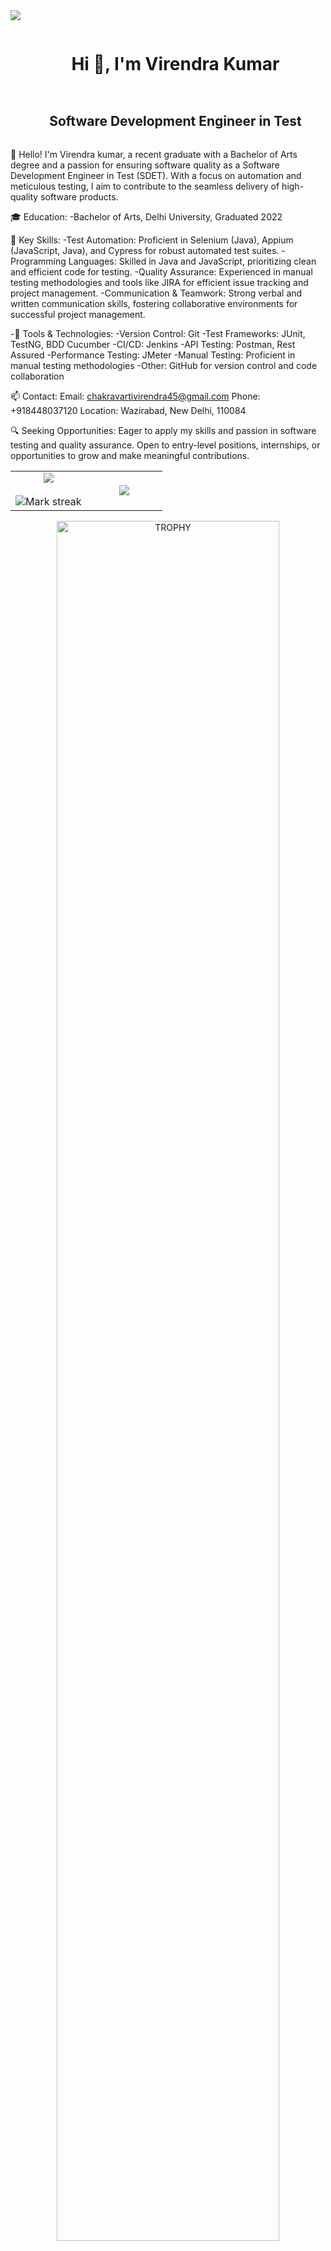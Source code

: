 

<!--horizontal divider(gradiant)-->
<img src="https://user-images.githubusercontent.com/73097560/115834477-dbab4500-a447-11eb-908a-139a6edaec5c.gif">

<!--h1 without bottom border-->
<div id="user-content-toc">
  <ul align="center">
    <summary><h1 style="display: inline-block">Hi 👋, I'm Virendra Kumar</h1></summary>
  </ul>
</div>

<!--h2 without bottom border-->
<div id="user-content-toc">
  <ul align="center">
    <summary><h2 style="display: inline-block">Software Development Engineer in Test</h2></summary>
  </ul>
</div>


<!--Intro start-->
👋 Hello! I'm Virendra kumar, a recent graduate with a Bachelor of Arts degree and a passion for ensuring software quality as a Software Development Engineer in Test (SDET). With a focus on automation and meticulous testing, I aim to contribute to the seamless delivery of high-quality software products.

🎓 Education:
-Bachelor of Arts, Delhi University, Graduated 2022

💼 Key Skills:
-Test Automation: Proficient in Selenium (Java), Appium (JavaScript, Java), and Cypress for robust automated test suites.
-Programming Languages: Skilled in Java and JavaScript, prioritizing clean and efficient code for testing.
-Quality Assurance: Experienced in manual testing methodologies and tools like JIRA for efficient issue tracking and project management.
-Communication & Teamwork: Strong verbal and written communication skills, fostering collaborative environments for successful project management.

-🔧 Tools & Technologies:
-Version Control: Git
-Test Frameworks: JUnit, TestNG, BDD Cucumber
-CI/CD: Jenkins
-API Testing: Postman, Rest Assured
-Performance Testing: JMeter
-Manual Testing: Proficient in manual testing methodologies
-Other: GitHub for version control and code collaboration

📫 Contact:
Email: chakravartivirendra45@gmail.com
Phone: +918448037120
Location: Wazirabad, New Delhi, 110084

🔍 Seeking Opportunities:
Eager to apply my skills and passion in software testing and quality assurance. Open to entry-level positions, internships, or opportunities to grow and make meaningful contributions.

<!--Intro end-->



<!--- stats & Trophy (start) -->
<p align="center">
  <!--- stats (start) -->
<table align="center">
<tr border="none">
<td width="50%" align="center">
  
  <img  align="center"  src="https://github-readme-stats.vercel.app/api?username=VirendraKumar1206&theme=dark&show_icons=true&count_private=true" />
  <br></br>
  <img  title="🔥 Get streak stats for your profile at git.io/streak-stats" alt="Mark streak" src="https://github-readme-streak-stats.herokuapp.com/?user=VirendraKumar1206&theme=dark&hide_border=false" /> 
</td>

<td width="50%" align="center">

  <img  align="center"  src="https://github-readme-stats.anuraghazra1.vercel.app/api/top-langs/?username=VirendraKumar1206&theme=dark&hide_border=false&no-bg=true&no-frame=true&langs_count=10"/>
  
  </td>
</tr>
</table>
<!--- stats (end) -->

<!--- trophy (start) -->
<div align=center>
  <a href="https://github.com/ryo-ma/github-profile-trophy" title="Go to Source">
      <img align="center" width=84% src="https://github-profile-trophy.vercel.app/?username=VirendraKumar1206&theme=radical&row=1&column=7&margin-h=15&margin-w=5&no-bg=true" alt="TROPHY" />
    </a>
</div>
<!--- trophy (start) -->


</p>        
<!--- stats (end) -->


<!--h1 without bottom border-->
<div id="user-content-toc">
  <ul align="center">
    <summary><h2 style="display: inline-block">Technologies That I Know👨🏻‍💻</h2></summary>
  </ul>
</div>
<!--tech stack icons-->
<p align="center">
  <a href="https://skillicons.dev">
    <img src="https://skillicons.dev/icons?i=git,selenium,jenkins,cypress,github,java,js,mysql,postman,vscode&perline=14" />
  </a>
</p>


<!-- Connect with me -->
<!--h2 without bottom border-->
<div id="user-content-toc">
  <ul align="center">
    <summary><h2 style="display: inline-block">Connect With Me🤝</h2></summary>
  </ul>
</div>

<!--icons and links-->
<p align="center">
<a href="https://www.linkedin.com/in/virendrakumar45" target="blank"><img align="center" src="https://user-images.githubusercontent.com/88904952/234979284-68c11d7f-1acc-4f0c-ac78-044e1037d7b0.png" alt="linkedin" height="50" width="50" /></a>  
</p>

</div>

<!--horizontal divider(gradiant)-->
<img src="https://user-images.githubusercontent.com/73097560/115834477-dbab4500-a447-11eb-908a-139a6edaec5c.gif">

----------------------------------------------------------------------
